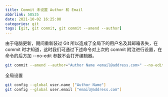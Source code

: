 ```yaml
---
title: Commit 未设置 Author 和 Email
abbrlink: 58535
date: 2021-10-02 16:25:00
categories: git
tags: [git, git commit, git commit --amend --author]
---
```


由于电脑更新，期间重新装过 Git 所以造成了全局下的用户名及其邮箱丢失，在 commit 时才知道，这时我们可通过下述命令对上次的 commit 附注进行设置，在命令的后方加 --no-edit 参数不会打开编辑器。

```bash
git commit --amend --author="Author Name <email@address.com>" --no-edit
```

全局设置

```bash
git config --global user.name ["Author Name"]
git config --global user.email ["email@address.com"]
```
